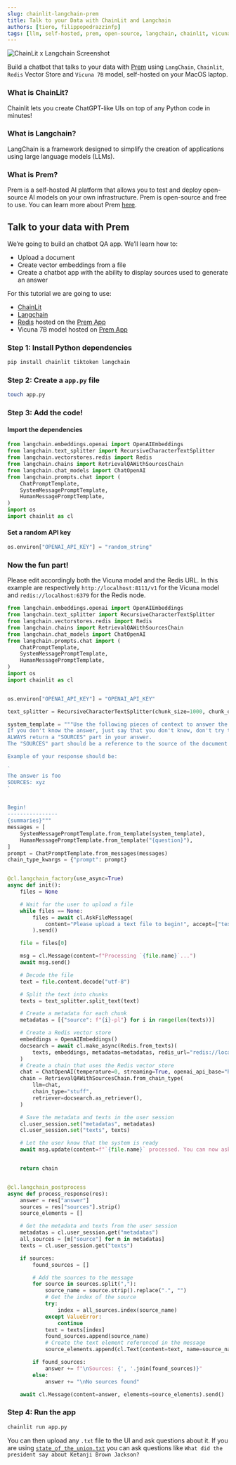 ```yaml
---
slug: chainlit-langchain-prem
title: Talk to your Data with ChainLit and Langchain
authors: [tiero, filippopedrazzinfp]
tags: [llm, self-hosted, prem, open-source, langchain, chainlit, vicuna-7b, redis, vector-store]
---
```

![ChainLit x Langchain Screenshot](./chainlit-langchain.gif)

<head>
  <meta name="twitter:image" content="./banner.jpg"/>
</head>

Build a chatbot that talks to your data with [Prem](https://premai.io) using `LangChain`, `Chainlit`, `Redis` Vector Store and `Vicuna 7B` model, self-hosted on your MacOS laptop.

<!--truncate-->

### What is ChainLit?

Chainlit lets you create ChatGPT-like UIs on top of any Python code in minutes!

### What is Langchain?

LangChain is a framework designed to simplify the creation of applications using large language models (LLMs).

### What is Prem?

Prem is a self-hosted AI platform that allows you to test and deploy open-source AI models on your own infrastructure. Prem is open-source and free to use. You can learn more about Prem [here](https://premai.io).


## Talk to your data with Prem

We’re going to build an chatbot QA app. We’ll learn how to:

- Upload a document
- Create vector embeddings from a file
- Create a chatbot app with the ability to display sources used to generate an answer


For this tutorial we are going to use:

- [ChainLit](https://chainlit.io)
- [Langchain](https://docs.langchain.com/docs)
- [Redis](https://redis.io) hosted on the [Prem App](https://premai.io)
- Vicuna 7B model hosted on [Prem App](https://premai.io)

### Step 1: Install Python dependencies

```bash
pip install chainlit tiktoken langchain
```

### Step 2: Create a `app.py` file

```bash
touch app.py
```

### Step 3: Add the code!


#### Import the dependencies

```python
from langchain.embeddings.openai import OpenAIEmbeddings
from langchain.text_splitter import RecursiveCharacterTextSplitter
from langchain.vectorstores.redis import Redis
from langchain.chains import RetrievalQAWithSourcesChain
from langchain.chat_models import ChatOpenAI
from langchain.prompts.chat import (
    ChatPromptTemplate,
    SystemMessagePromptTemplate,
    HumanMessagePromptTemplate,
)
import os
import chainlit as cl
```

#### Set a random API key

```python
os.environ["OPENAI_API_KEY"] = "random_string"
```

### Now the fun part!

Please edit accordingly both the Vicuna model and the Redis URL. In this example are respectively `http://localhost:8111/v1` for the Vicuna model and `redis://localhost:6379` for the Redis node.

```python
from langchain.embeddings.openai import OpenAIEmbeddings
from langchain.text_splitter import RecursiveCharacterTextSplitter
from langchain.vectorstores.redis import Redis
from langchain.chains import RetrievalQAWithSourcesChain
from langchain.chat_models import ChatOpenAI
from langchain.prompts.chat import (
    ChatPromptTemplate,
    SystemMessagePromptTemplate,
    HumanMessagePromptTemplate,
)
import os
import chainlit as cl


os.environ["OPENAI_API_KEY"] = "OPENAI_API_KEY"

text_splitter = RecursiveCharacterTextSplitter(chunk_size=1000, chunk_overlap=100)

system_template = """Use the following pieces of context to answer the users question.
If you don't know the answer, just say that you don't know, don't try to make up an answer.
ALWAYS return a "SOURCES" part in your answer.
The "SOURCES" part should be a reference to the source of the document from which you got your answer.

Example of your response should be:

`
The answer is foo
SOURCES: xyz
`


Begin!
----------------
{summaries}"""
messages = [
    SystemMessagePromptTemplate.from_template(system_template),
    HumanMessagePromptTemplate.from_template("{question}"),
]
prompt = ChatPromptTemplate.from_messages(messages)
chain_type_kwargs = {"prompt": prompt}


@cl.langchain_factory(use_async=True)
async def init():
    files = None

    # Wait for the user to upload a file
    while files == None:
        files = await cl.AskFileMessage(
            content="Please upload a text file to begin!", accept=["text/plain"]
        ).send()

    file = files[0]

    msg = cl.Message(content=f"Processing `{file.name}`...")
    await msg.send()

    # Decode the file
    text = file.content.decode("utf-8")

    # Split the text into chunks
    texts = text_splitter.split_text(text)

    # Create a metadata for each chunk
    metadatas = [{"source": f"{i}-pl"} for i in range(len(texts))]

    # Create a Redis vector store
    embeddings = OpenAIEmbeddings()
    docsearch = await cl.make_async(Redis.from_texts)(
        texts, embeddings, metadatas=metadatas, redis_url="redis://localhost:6379"
    )
    # Create a chain that uses the Redis vector store
    chat = ChatOpenAI(temperature=0, streaming=True, openai_api_base="http://localhost:8111/v1")
    chain = RetrievalQAWithSourcesChain.from_chain_type(
        llm=chat,
        chain_type="stuff",
        retriever=docsearch.as_retriever(),
    )

    # Save the metadata and texts in the user session
    cl.user_session.set("metadatas", metadatas)
    cl.user_session.set("texts", texts)

    # Let the user know that the system is ready
    await msg.update(content=f"`{file.name}` processed. You can now ask questions!")


    return chain


@cl.langchain_postprocess
async def process_response(res):
    answer = res["answer"]
    sources = res["sources"].strip()
    source_elements = []

    # Get the metadata and texts from the user session
    metadatas = cl.user_session.get("metadatas")
    all_sources = [m["source"] for m in metadatas]
    texts = cl.user_session.get("texts")

    if sources:
        found_sources = []

        # Add the sources to the message
        for source in sources.split(","):
            source_name = source.strip().replace(".", "")
            # Get the index of the source
            try:
                index = all_sources.index(source_name)
            except ValueError:
                continue
            text = texts[index]
            found_sources.append(source_name)
            # Create the text element referenced in the message
            source_elements.append(cl.Text(content=text, name=source_name))

        if found_sources:
            answer += f"\nSources: {', '.join(found_sources)}"
        else:
            answer += "\nNo sources found"

    await cl.Message(content=answer, elements=source_elements).send()

```

### Step 4: Run the app

```bash
chainlit run app.py
```

You can then upload any `.txt` file to the UI and ask questions about it. If you are using [`state_of_the_union.txt`](https://github.com/hwchase17/langchain/blob/master/docs/extras/modules/state_of_the_union.txt) you can ask questions like `What did the president say about Ketanji Brown Jackson?`


